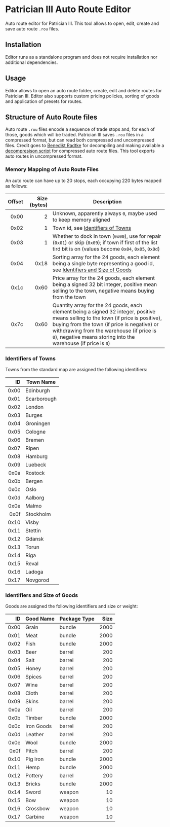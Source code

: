 # Patrician III Auto Route Editor
Auto route editor for Patrician III. This tool allows to open, edit, create and save auto route `.rou` files.

## Installation
Editor runs as a standalone program and does not require installation nor additional dependencies.

## Usage
Editor allows to open an auto route folder, create, edit and delete routes for Patrician III. Editor also supports custom pricing policies, sorting of goods and application of presets for routes.

## Structure of Auto Route files
Auto route `.rou` files encode a sequence of trade stops and, for each of those, goods which will be traded. Patrician III saves `.rou` files in a compressed format, but can read both compressed and uncompressed files. Credit goes to [Benedikt Radtke](https://github.com/Trolldemorted) for decompiling and making available a [decompresison script](https://github.com/P3Modding/p3-lib/blob/master/p3-rou/src/lib.rs) for compressed auto route files. This tool exports auto routes in uncompressed format.

### Memory Mapping of Auto Route Files
An auto route can have up to 20 stops, each occupying 220 bytes mapped as follows:

| Offset | Size (bytes)| Description |
| -----: | ----------: | ----------- |
|   0x00 |           2 | Unknown, apparently always `0`, maybe used to keep memory aligned
|   0x02 |           1 | Town id, see [Identifiers of Towns](#identifiers-of-towns)
|   0x03 |           1 | Whether to dock in town (`0x00`), use for repair (`0x01`) or skip (`0x09`); if town if first of the list tird bit is on (values become `0x04`, `0x05`, `0x0d`)
|   0x04 |        0x18 | Sorting array for the 24 goods, each element being a single byte representing a good id, see [Identifiers and Size of Goods](#identifiers-and-size-of-goods)
|   0x1c |        0x60 | Price array for the 24 goods, each element being a signed 32 bit integer, positive mean selling to the town, negative means buying from the town
|   0x7c |        0x60 | Quantity array for the 24 goods, each element being a signed 32 integer, positive means selling to the town (if price is positive), buying from the town (if price is negative) or withdrawing from the warehouse (if price is `0`), negative means storing into the warehouse (if price is `0`)

### Identifiers of Towns
Towns from the standard map are assigned the following identifiers:

|   ID | Town Name |
| ---: | --------- |
| 0x00 | Edinburgh
| 0x01 | Scarborough
| 0x02 | London
| 0x03 | Burges
| 0x04 | Groningen
| 0x05 | Cologne
| 0x06 | Bremen
| 0x07 | Ripen
| 0x08 | Hamburg
| 0x09 | Luebeck
| 0x0a | Rostock
| 0x0b | Bergen
| 0x0c | Oslo
| 0x0d | Aalborg
| 0x0e | Malmo
| 0x0f | Stockholm
| 0x10 | Visby
| 0x11 | Stettin
| 0x12 | Gdansk
| 0x13 | Torun
| 0x14 | Riga
| 0x15 | Reval
| 0x16 | Ladoga
| 0x17 | Novgorod

### Identifiers and Size of Goods
Goods are assigned the following identifiers and size or weight:

|   ID | Good Name  | Package Type | Size |
| ---: | ---------- | ------------ | ---: |
| 0x00 | Grain      | bundle       | 2000 |
| 0x01 | Meat       | bundle       | 2000 |
| 0x02 | Fish       | bundle       | 2000 |
| 0x03 | Beer       | barrel       |  200 |
| 0x04 | Salt       | barrel       |  200 |
| 0x05 | Honey      | barrel       |  200 |
| 0x06 | Spices     | barrel       |  200 |
| 0x07 | Wine       | barrel       |  200 |
| 0x08 | Cloth      | barrel       |  200 |
| 0x09 | Skins      | barrel       |  200 |
| 0x0a | Oil        | barrel       |  200 |
| 0x0b | Timber     | bundle       | 2000 |
| 0x0c | Iron Goods | barrel       |  200 |
| 0x0d | Leather    | barrel       |  200 |
| 0x0e | Wool       | bundle       | 2000 |
| 0x0f | Pitch      | barrel       |  200 |
| 0x10 | Pig Iron   | bundle       | 2000 |
| 0x11 | Hemp       | bundle       | 2000 |
| 0x12 | Pottery    | barrel       |  200 |
| 0x13 | Bricks     | bundle       | 2000 |
| 0x14 | Sword      | weapon       |   10 |
| 0x15 | Bow        | weapon       |   10 |
| 0x16 | Crossbow   | weapon       |   10 |
| 0x17 | Carbine    | weapon       |   10 |